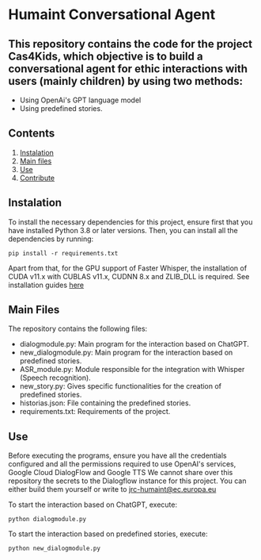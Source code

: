 # Humaint Conversational Agent
## This repository contains the code for the project Cas4Kids, which objective is to build a conversational agent for ethic interactions with users (mainly children) by using two methods: 
- Using OpenAi's GPT language model
- Using predefined stories.

## Contents
1. [Instalation](#instalation)
2. [Main files](#main-files)
3. [Use](#use)
4. [Contribute](#contribute)

## Instalation <a name="instalation"></a>
To install the necessary dependencies for this project, ensure first that you have installed Python 3.8 or later versions. Then, you can install all the dependencies by running:

`pip install -r requirements.txt`

Apart from that, for the GPU support of Faster Whisper, the installation of CUDA v11.x with CUBLAS v11.x, CUDNN 8.x and ZLIB_DLL is required. See installation guides [here](https://docs.nvidia.com/deeplearning/cudnn/install-guide/index.html)

## Main Files <a name="main-files"></a>
The repository contains the following files:

- dialogmodule.py: Main program for the interaction based on ChatGPT.
- new_dialogmodule.py: Main program for the interaction based on predefined stories.
- ASR_module.py: Module responsible for the integration with Whisper (Speech recognition).
- new_story.py: Gives specific functionalities for the creation of predefined stories.
- historias.json: File containing the predefined stories.
- requirements.txt: Requirements of the project.

## Use <a name="use"></a>
Before executing the programs, ensure you have all the credentials configured and all the permissions required to use OpenAI's services, Google Cloud DialogFlow and Google TTS
We cannot share over this repository the secrets to the Dialogflow instance for this project. You can either build them yourself or write to jrc-humaint@ec.europa.eu

To start the interaction based on ChatGPT, execute:

`python dialogmodule.py`

To start the interaction based on predefined stories, execute:

`python new_dialogmodule.py`
